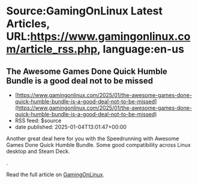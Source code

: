 # Source:GamingOnLinux Latest Articles, URL:https://www.gamingonlinux.com/article_rss.php, language:en-us

## The Awesome Games Done Quick Humble Bundle is a good deal not to be missed
 - [https://www.gamingonlinux.com/2025/01/the-awesome-games-done-quick-humble-bundle-is-a-good-deal-not-to-be-missed](https://www.gamingonlinux.com/2025/01/the-awesome-games-done-quick-humble-bundle-is-a-good-deal-not-to-be-missed)
 - RSS feed: $source
 - date published: 2025-01-04T13:01:47+00:00

Another great deal here for you with the Speedrunning with Awesome Games Done Quick Humble Bundle. Some good compatibility across Linux desktop and Steam Deck.<p><img src="https://www.gamingonlinux.com/uploads/articles/tagline_images/856621245id25920gol.jpg" alt />.</p><p>Read the full article on <a href="https://www.gamingonlinux.com/2025/01/the-awesome-games-done-quick-humble-bundle-is-a-good-deal-not-to-be-missed/">GamingOnLinux</a>.</p>

